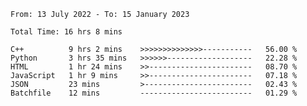 <!--START_SECTION:waka-->

```text
From: 13 July 2022 - To: 15 January 2023

Total Time: 16 hrs 8 mins

C++          9 hrs 2 mins    >>>>>>>>>>>>>>-----------   56.00 %
Python       3 hrs 35 mins   >>>>>>-------------------   22.28 %
HTML         1 hr 24 mins    >>-----------------------   08.70 %
JavaScript   1 hr 9 mins     >>-----------------------   07.18 %
JSON         23 mins         >------------------------   02.43 %
Batchfile    12 mins         -------------------------   01.29 %
```

<!--END_SECTION:waka-->

<!---
yvanlok/yvanlok is a ✨ special ✨ repository because its `README.md` (this file) appears on your GitHub profile.
You can click the Preview link to take a look at your changes.
--->
